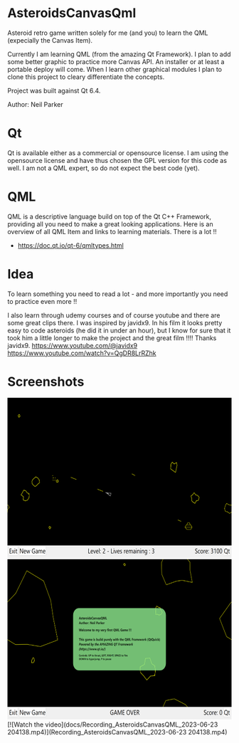 # AsteroidsCanvasQml
Asteroid retro game written solely for me (and you) to learn the QML (expecially the Canvas Item).

Currently I am learning QML (from the amazing Qt Framework). 
I plan to add some better graphic to practice more Canvas API. An installer or at least a portable deploy will come. 
When I learn other graphical modules I plan to clone this project to cleary differentiate the concepts.

Project was built against Qt 6.4. 

Author: Neil Parker

# Qt
Qt is available either as a commercial or opensource license. I am using the opensource license and have thus chosen the GPL version for this code as well. 
I am not a QML expert, so do not expect the best code (yet).

# QML
QML is a descriptive language build on top of the Qt C++ Framework, providing all you need to make a great looking applications.
Here is an overview of all QML Item and links to learning materials. There is a lot !!
- https://doc.qt.io/qt-6/qmltypes.html

# Idea 
To learn something you need to read a lot - and more importantly you need to practice even more !!

I also learn through udemy courses and of course youtube and there are some great clips there.
I was inspired by javidx9. In his film it looks pretty easy to code asteroids (he did it in under an hour), but I know for sure that it took him a little longer to make the project and the great film !!!!
Thanks javidx9.
https://www.youtube.com/@javidx9
https://www.youtube.com/watch?v=QgDR8LrRZhk

# Screenshots
<img src="docs/Screenshot1.png" width="640" height="360">
<img src="docs/Screenshot2.png" width="640" height="360">
[![Watch the video](docs/Recording_AsteroidsCanvasQML_2023-06-23 204138.mp4)](Recording_AsteroidsCanvasQML_2023-06-23 204138.mp4)